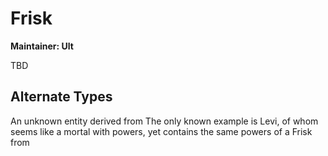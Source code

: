 # Frisk



<tldr>

**Maintainer: Ult**

TBD
</tldr>

## Alternate Types

<tabs>
<tab id="type1" title="FR1SK">

An unknown entity derived from <!-- [Locu!Tale](DimT.md). -->
The only known example is Levi, of whom seems like a mortal with powers, yet contains the same powers of a Frisk from <!-- [Glitch!Tale](DimT.md). -->

</tab>
</tabs>